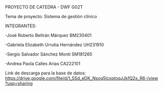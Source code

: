 PROYECTO DE CATEDRA - DWF G02T

Tema de proyecto: Sistema de gestión clínico

INTEGRANTES:

-José Roberto Beltrán Márquez BM230401

-Gabriela Elizabeth Urrutia Hernández UH231910

-Sergio Salvador Sánchez Monti SM181265

-Andrea Paola Calles Arias CA222101

Link de descarga para la base de datos: https://drive.google.com/file/d/1_5Sd_eDK_Nsoq5IcxptoqJJkfQ2x_R6-/view?usp=sharing


